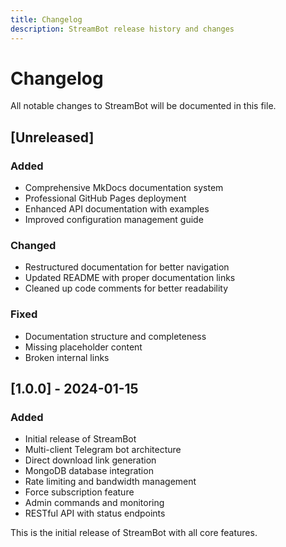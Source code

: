 ```yaml
---
title: Changelog
description: StreamBot release history and changes
---
```


# Changelog

All notable changes to StreamBot will be documented in this file.

## [Unreleased]

### Added
- Comprehensive MkDocs documentation system
- Professional GitHub Pages deployment  
- Enhanced API documentation with examples
- Improved configuration management guide

### Changed
- Restructured documentation for better navigation
- Updated README with proper documentation links
- Cleaned up code comments for better readability

### Fixed
- Documentation structure and completeness
- Missing placeholder content
- Broken internal links

## [1.0.0] - 2024-01-15

### Added
- Initial release of StreamBot
- Multi-client Telegram bot architecture
- Direct download link generation
- MongoDB database integration
- Rate limiting and bandwidth management
- Force subscription feature
- Admin commands and monitoring
- RESTful API with status endpoints

This is the initial release of StreamBot with all core features. 